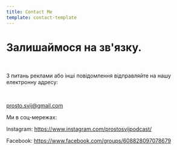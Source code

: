 ```yaml
---
title: Contact Me
template: contact-template
---
```

# Залишаймося на зв'язку.

</br>

З питань реклами або інші повідомлення відправляйте на нашу електронну адресу:

</br>

[prosto.svij@gmail.com](mailto:prosto.svij@gmail.com)



Ми в соц-мережах:

Instagram: https://www.instagram.com/prostosvijpodcast/

Facebook: https://www.facebook.com/groups/608828097078679